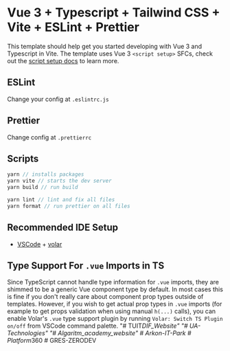 # Vue 3 + Typescript + Tailwind CSS + Vite + ESLint + Prettier

This template should help get you started developing with Vue 3 and Typescript in Vite.
The template uses Vue 3 `<script setup>` SFCs, check out the [script setup docs](https://v3.vuejs.org/api/sfc-script-setup.html#sfc-script-setup) to learn more.

## ESLint

Change your config at `.eslintrc.js`

## Prettier

Change config at `.prettierrc`

## Scripts

```js
yarn // installs packages
yarn vite // starts the dev server
yarn build // run build

yarn lint // lint and fix all files
yarn format // run prettier on all files
```

## Recommended IDE Setup

- [VSCode](https://code.visualstudio.com/) + [volar](https://marketplace.visualstudio.com/items?itemName=johnsoncodehk.volar)

## Type Support For `.vue` Imports in TS

Since TypeScript cannot handle type information for `.vue` imports, they are shimmed to be a generic Vue component type by default. In most cases this is fine if you don't really care about component prop types outside of templates. However, if you wish to get actual prop types in `.vue` imports (for example to get props validation when using manual `h(...)` calls), you can enable Volar's `.vue` type support plugin by running `Volar: Switch TS Plugin on/off` from VSCode command palette.
"# TUIT*DIF_Website"
"# UA-Technologies"
"# Algaritm_academy_website"
#   A r k o n - I T - P a r k 
 
 #   P l a t f o r m * 3 6 0 
 
 
#   G R E S - Z E R O D E V  
 